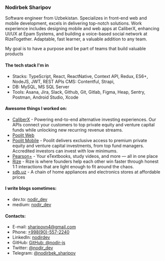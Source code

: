 ### Nodirbek Sharipov

Software engineer from Uzbekistan. Specializes in front-end web and mobile development, excels in delivering top-notch solutions. Work experience includes designing mobile and web apps at CaliberX, enhancing UI/UX at Epam Systems, and building a voice-based social network at RizeTogether. Adaptable, fast learner, a valuable addition to any team.

My goal is to have a purpose and be part of teams that build valuable products


#### The tech stack I'm in
 - Stacks: TypeScript, React, ReactNative, Context API, Redux, ES6+, NodeJS, JWT, REST APIs CMS: Contentful, Strapi,
 - DB: MySQL, MS SQL Server
 - Tools: Asana, Jira, Slack, Github, Git, Gitlab, Figma, Heap, Sentry, Postman, Android Studio, Xcode

#### Awesome things I worked on:
 - [CaliberX](https://www.caliberexchange.com/) - Powering end-to-end alternative investing experiences. Our APIs connect your customers to top private equity and venture capital funds while unlocking new recurring revenue streams.
 - [Poolit Web](https://www.poolit.com/)
 - [Poolit Mobile](https://apps.apple.com/uz/app/poolit-access-alt-investments/id1621546981) - Poolit delivers exclusive access to premium private equity and venture capital investments, from top fund managers. Accredited investors can invest with low minimums.
 - [Pearson+](https://www.pearson.com/en-us/pearsonplus.html) - Your eTextbooks, study videos, and more — all in one place
 - [Rize](https://play.google.com/store/apps/details?id=com.joinrize.rize) - Rize is where founders help each other win faster through honest 1:1 interactions that are light enough to fit around the chaos.
 - [sdb.uz](https://sdb.uz/) - A chain of home appliances and electronics stores at affordable prices


#### I write blogs sometimes:

 - dev.to: [nodir_dev](https://dev.to/nodir_dev)
 - medium: [nodir_dev](https://medium.com/@nodir_dev)


#### Contacts:
 - E-mail: [sharipovn4@gmail.com](mailto:sharipovn4@gmail.com)
 - Phone: [+998(90)-557-2240](tel:+998905572240)
 - LinkedIn: [nodirdev](https://www.linkedin.com/in/nodirdev/)
 - GitHub: [GitHub: @nodir-js](https://github.com/nodir-js)
 - Twitter: [@nodir_dev](https://twitter.com/nodir_dev)
 - Telegram: [@nodirbek_sharipov](https://t.me/nodirbek_sharipov)
